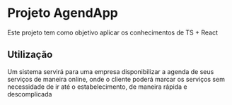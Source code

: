 # Projeto AgendApp

Este projeto tem como objetivo aplicar os conhecimentos de TS + React

## Utilização

Um sistema servirá para uma empresa disponibilizar a agenda de seus serviços de maneira online, onde o cliente poderá marcar os serviços sem necessidade de ir até o estabelecimento, de maneira rápida e descomplicada
